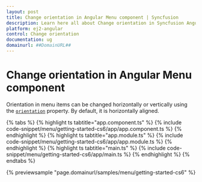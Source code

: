 ```yaml
---
layout: post
title: Change orientation in Angular Menu component | Syncfusion
description: Learn here all about Change orientation in Syncfusion Angular Menu component of Syncfusion Essential JS 2 and more.
platform: ej2-angular
control: Change orientation 
documentation: ug
domainurl: ##DomainURL##
---
```


# Change orientation in Angular Menu component

Orientation in menu items can be changed horizontally or vertically using the [`orientation`](https://ej2.syncfusion.com/angular/documentation/api/menu/#orientation) property.
By default, it is horizontally aligned.

{% tabs %}
{% highlight ts tabtitle="app.component.ts" %}
{% include code-snippet/menu/getting-started-cs6/app/app.component.ts %}
{% endhighlight %}
{% highlight ts tabtitle="app.module.ts" %}
{% include code-snippet/menu/getting-started-cs6/app/app.module.ts %}
{% endhighlight %}
{% highlight ts tabtitle="main.ts" %}
{% include code-snippet/menu/getting-started-cs6/app/main.ts %}
{% endhighlight %}
{% endtabs %}
  
{% previewsample "page.domainurl/samples/menu/getting-started-cs6" %}
